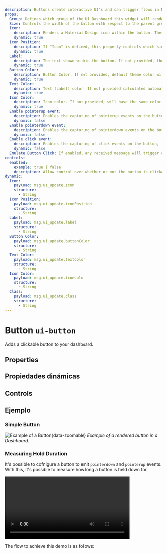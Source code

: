 ```yaml
---
description: Buttons create interactive UI's and can trigger flows in Node-RED
props:
  Group: Defines which group of the UI Dashboard this widget will render in.
  Size: Controls the width of the button with respect to the parent group. Maximum value is the width of the group.
  Icon:
    description: Renders a Material Design icon within the button. There is no need to include the "mdi-" prefix.
    dynamic: true
  Icon Position:
    description: If "Icon" is defined, this property controls which side of the "Label" the icon will render on.
    dynamic: true
  Label:
    description: The text shown within the button. If not provided, then the button will only render the icon.
    dynamic: true
  Button Color:
    description: Button Color. If not provided, default theme color will be used.
    dynamic: true
  Text Color:
    description: Text (Label) color. If not provided calculated automatically based on Button color to be Black or White.
    dynamic: true
  Icon Color:
    description: Icon color. If not provided, will have the same color as text / label.
    dynamic: true
  Enable pointerup event:
    description: Enables the capturing of pointerup events on the button. The output will contain <code>msg._event</code> which details the <i>type</i> of interaction causing the event.
    dynamic: false
  Enable pointerdown event:
    description: Enables the capturing of pointerdown events on the button. The output will contain <code>msg._event</code> which details the <i>type</i> of interaction causing the event.
    dynamic: false
  Enable click event:
    description: Enables the capturing of click events on the button, i.e.g when both the pointerdown and pointerup events occur whilst the mouse stays inside the button. The output will contain <code>msg._event</code> which details the <i>type</i> of interaction causing the event.
    dynamic: false
  Emulate Button Click: If enabled, any received message will trigger a button click, emitting the relevant payload and topic.
controls:
  enabled:
    example: true | false
    description: Allow control over whether or not the button is clickable.
dynamic:
  Icon:
    payload: msg.ui_update.icon
    structure:
      - String
  Icon Position:
    payload: msg.ui_update.iconPosition
    structure:
      - String
  Label:
    payload: msg.ui_update.label
    structure:
      - String
  Button Color:
    payload: msg.ui_update.buttonColor
    structure:
      - String
  Text Color:
    payload: msg.ui_update.textColor
    structure:
      - String
  Icon Color:
    payload: msg.ui_update.iconColor
    structure:
      - String
  Class:
    payload: msg.ui_update.class
    structure:
      - String
---
```


<script setup>
    import { ref } from 'vue'

    import ExampleButtonHold from '../../examples/ui-button-hold.json'

    import TryDemo from "./../../components/TryDemo.vue"
    import FlowViewer from '../../components/FlowViewer.vue'
    
    const examples = ref({
      'hold': ExampleButtonHold
    })
</script>

<TryDemo href="button-example">

# Button `ui-button`

</TryDemo>

Adds a clickable button to your dashboard.

## Properties

<PropsTable/>

## Propiedades dinámicas

<DynamicPropsTable/>

## Controls

<ControlsTable/>

## Ejemplo

### Simple Button

![Example of a Button](/images/node-examples/ui-button.png "Example of a Button"){data-zoomable}
_Example of a rendered button in a Dashboard._

### Measuring Hold Duration

It's possible to cofnigure a button to emit `pointerdown` and `pointerup` events. With this, it's possible to measure how long a button is held down for.

<video controls height="200px">
    <source src="/videos/demo-button-hold.mp4" type="video/mp4">
</video>

The flow to achieve this demo is as follows:

<FlowViewer :flow="examples['hold']" height="200px"/>